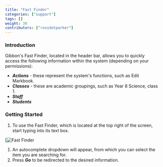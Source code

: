 ```yaml
---
title: "Fast Finder"
categories: ["support"]
tags: []
weight: 30
contributors: ["rossdotparker"]
---
```


### Introduction

Gibbon's Fast Finder, located in the header bar, allows you to quickly access the following information within the system (depending on your permissions):

*   ___Actions___ - these represent the system's functions, such as Edit Markbook.
*   ___Classes___ - these are academic groupings, such as Year 8 Science, class 1.
*   ___Staff___
*   ___Students___

### Getting Started

1.  To use the Fast Finder, which is located at the top right of the screen, start typing into its text box.

[![Fast Finder](/img/teachers/fast-finder.png)

1.  An autocomplete dropdown will appear, from which you can select the item you are searching for.
2.  Press ___Go___ to be redirected to the desired information.
